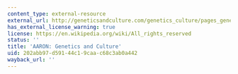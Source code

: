 ```yaml
---
content_type: external-resource
external_url: http://geneticsandculture.com/genetics_culture/pages_genetics_culture/gc_w05/cohen_h.htm
has_external_license_warning: true
license: https://en.wikipedia.org/wiki/All_rights_reserved
status: ''
title: 'AARON: Genetics and Culture'
uid: 202abb97-d591-44c1-9caa-c68c3ab0a442
wayback_url: ''
---
```

